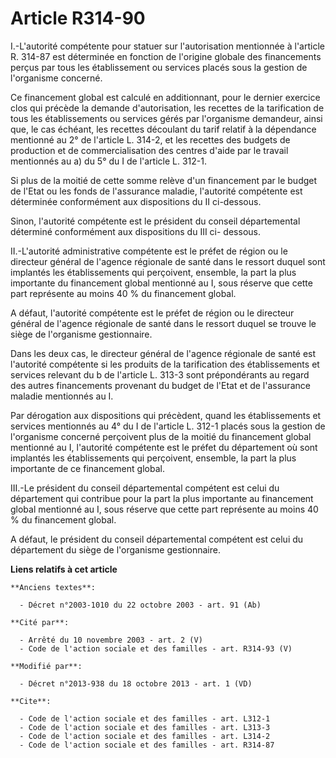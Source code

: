 # Article R314-90

I.-L'autorité compétente pour statuer sur l'autorisation mentionnée à l'article R. 314-87 est déterminée en fonction de
l'origine globale des financements perçus par tous les établissement ou services placés sous la gestion de l'organisme
concerné. 

Ce financement global est calculé en additionnant, pour le dernier exercice clos qui précède la demande d'autorisation, les
recettes de la tarification de tous les établissements ou services gérés par l'organisme demandeur, ainsi que, le cas
échéant, les recettes découlant du tarif relatif à la dépendance mentionné au 2° de l'article L. 314-2, et les recettes des
budgets de production et de commercialisation des centres d'aide par le travail mentionnés au a) du 5° du I de l'article L.
312-1. 

Si plus de la moitié de cette somme relève d'un financement par le budget de l'Etat ou les fonds de l'assurance maladie,
l'autorité compétente est déterminée conformément aux dispositions du II ci-dessous. 

Sinon, l'autorité compétente est le président du conseil départemental déterminé conformément aux dispositions du III ci-
dessous. 

II.-L'autorité administrative compétente est le préfet de région ou le directeur général de l'agence régionale de santé dans
le ressort duquel sont implantés les établissements qui perçoivent, ensemble, la part la plus importante du financement
global mentionné au I, sous réserve que cette part représente au moins 40 % du financement global. 

A défaut, l'autorité compétente est le préfet de région ou le directeur général de l'agence régionale de santé dans le
ressort duquel se trouve le siège de l'organisme gestionnaire. 

Dans les deux cas, le directeur général de l'agence régionale de santé est l'autorité compétente si les produits de la
tarification des établissements et services relevant du b de l'article L. 313-3 sont prépondérants au regard des autres
financements provenant du budget de l'Etat et de l'assurance maladie mentionnés au I. 

Par dérogation aux dispositions qui précèdent, quand les établissements et services mentionnés au 4° du I de l'article L.
312-1 placés sous la gestion de l'organisme concerné perçoivent plus de la moitié du financement global mentionné au I,
l'autorité compétente est le préfet du département où sont implantés les établissements qui perçoivent, ensemble, la part la
plus importante de ce financement global. 

III.-Le président du conseil départemental compétent est celui du département qui contribue pour la part la plus importante
au financement global mentionné au I, sous réserve que cette part représente au moins 40 % du financement global. 

A défaut, le président du conseil départemental compétent est celui du département du siège de l'organisme gestionnaire.

**Liens relatifs à cet article**

	**Anciens textes**:

	  - Décret n°2003-1010 du 22 octobre 2003 - art. 91 (Ab)

	**Cité par**:

	  - Arrêté du 10 novembre 2003 - art. 2 (V)
	  - Code de l'action sociale et des familles - art. R314-93 (V)

	**Modifié par**:

	  - Décret n°2013-938 du 18 octobre 2013 - art. 1 (VD)

	**Cite**:

	  - Code de l'action sociale et des familles - art. L312-1
	  - Code de l'action sociale et des familles - art. L313-3
	  - Code de l'action sociale et des familles - art. L314-2
	  - Code de l'action sociale et des familles - art. R314-87
